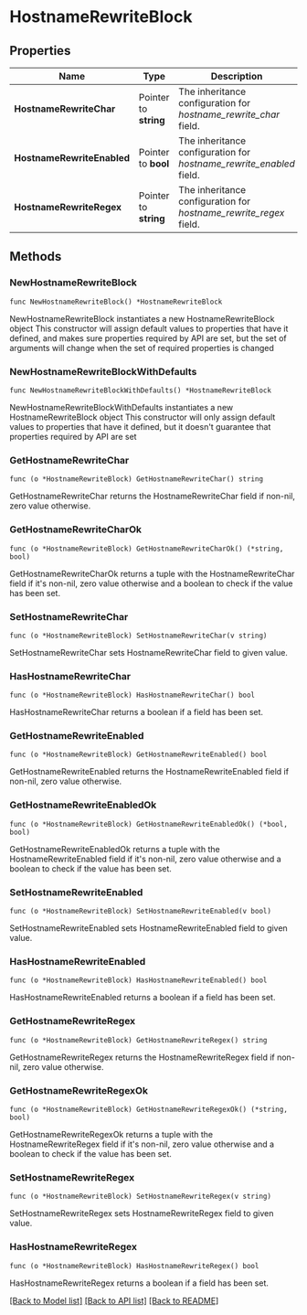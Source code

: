 # HostnameRewriteBlock

## Properties

Name | Type | Description | Notes
------------ | ------------- | ------------- | -------------
**HostnameRewriteChar** | Pointer to **string** | The inheritance configuration for _hostname_rewrite_char_ field. | [optional] 
**HostnameRewriteEnabled** | Pointer to **bool** | The inheritance configuration for _hostname_rewrite_enabled_ field. | [optional] 
**HostnameRewriteRegex** | Pointer to **string** | The inheritance configuration for _hostname_rewrite_regex_ field. | [optional] 

## Methods

### NewHostnameRewriteBlock

`func NewHostnameRewriteBlock() *HostnameRewriteBlock`

NewHostnameRewriteBlock instantiates a new HostnameRewriteBlock object
This constructor will assign default values to properties that have it defined,
and makes sure properties required by API are set, but the set of arguments
will change when the set of required properties is changed

### NewHostnameRewriteBlockWithDefaults

`func NewHostnameRewriteBlockWithDefaults() *HostnameRewriteBlock`

NewHostnameRewriteBlockWithDefaults instantiates a new HostnameRewriteBlock object
This constructor will only assign default values to properties that have it defined,
but it doesn't guarantee that properties required by API are set

### GetHostnameRewriteChar

`func (o *HostnameRewriteBlock) GetHostnameRewriteChar() string`

GetHostnameRewriteChar returns the HostnameRewriteChar field if non-nil, zero value otherwise.

### GetHostnameRewriteCharOk

`func (o *HostnameRewriteBlock) GetHostnameRewriteCharOk() (*string, bool)`

GetHostnameRewriteCharOk returns a tuple with the HostnameRewriteChar field if it's non-nil, zero value otherwise
and a boolean to check if the value has been set.

### SetHostnameRewriteChar

`func (o *HostnameRewriteBlock) SetHostnameRewriteChar(v string)`

SetHostnameRewriteChar sets HostnameRewriteChar field to given value.

### HasHostnameRewriteChar

`func (o *HostnameRewriteBlock) HasHostnameRewriteChar() bool`

HasHostnameRewriteChar returns a boolean if a field has been set.

### GetHostnameRewriteEnabled

`func (o *HostnameRewriteBlock) GetHostnameRewriteEnabled() bool`

GetHostnameRewriteEnabled returns the HostnameRewriteEnabled field if non-nil, zero value otherwise.

### GetHostnameRewriteEnabledOk

`func (o *HostnameRewriteBlock) GetHostnameRewriteEnabledOk() (*bool, bool)`

GetHostnameRewriteEnabledOk returns a tuple with the HostnameRewriteEnabled field if it's non-nil, zero value otherwise
and a boolean to check if the value has been set.

### SetHostnameRewriteEnabled

`func (o *HostnameRewriteBlock) SetHostnameRewriteEnabled(v bool)`

SetHostnameRewriteEnabled sets HostnameRewriteEnabled field to given value.

### HasHostnameRewriteEnabled

`func (o *HostnameRewriteBlock) HasHostnameRewriteEnabled() bool`

HasHostnameRewriteEnabled returns a boolean if a field has been set.

### GetHostnameRewriteRegex

`func (o *HostnameRewriteBlock) GetHostnameRewriteRegex() string`

GetHostnameRewriteRegex returns the HostnameRewriteRegex field if non-nil, zero value otherwise.

### GetHostnameRewriteRegexOk

`func (o *HostnameRewriteBlock) GetHostnameRewriteRegexOk() (*string, bool)`

GetHostnameRewriteRegexOk returns a tuple with the HostnameRewriteRegex field if it's non-nil, zero value otherwise
and a boolean to check if the value has been set.

### SetHostnameRewriteRegex

`func (o *HostnameRewriteBlock) SetHostnameRewriteRegex(v string)`

SetHostnameRewriteRegex sets HostnameRewriteRegex field to given value.

### HasHostnameRewriteRegex

`func (o *HostnameRewriteBlock) HasHostnameRewriteRegex() bool`

HasHostnameRewriteRegex returns a boolean if a field has been set.


[[Back to Model list]](../README.md#documentation-for-models) [[Back to API list]](../README.md#documentation-for-api-endpoints) [[Back to README]](../README.md)


